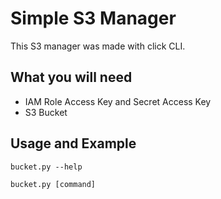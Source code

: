 # Simple S3 Manager 
This S3 manager was made with click CLI. 
## What you will need 
- IAM Role Access Key and Secret Access Key
- S3 Bucket 

## Usage and Example 
```
bucket.py --help

```
```
bucket.py [command]

```

